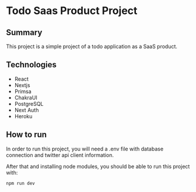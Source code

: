 # Todo Saas Product Project

## Summary

This project is a simple project of a todo application as a SaaS product.

## Technologies

- React
- Nextjs
- Primsa
- ChakraUI
- PostgreSQL
- Next Auth
- Heroku

## How to run

In order to run this project, you will need a .env file with database connection and
twitter api client information.

After that and installing node modules, you should be able to run this project with:

```
npm run dev
```
